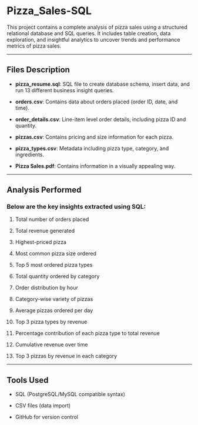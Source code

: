 # Pizza_Sales-SQL

This project contains a complete analysis of pizza sales using a structured relational database and SQL queries. It includes table creation, data exploration, and insightful analytics to uncover trends and performance metrics of pizza sales.

---
## Files Description

- **pizza_resume.sql**: SQL file to create database schema, insert data, and run 13 different business insight queries.

- **orders.csv**: Contains data about orders placed (order ID, date, and time).

- **order_details.csv**: Line-item level order details, including pizza ID and quantity.

- **pizzas.csv**: Contains pricing and size information for each pizza.

- **pizza_types.csv**: Metadata including pizza type, category, and ingredients.

- **Pizza Sales.pdf**: Contains information in a visually appealing way.

---
## Analysis Performed

### Below are the key insights extracted using SQL:

1. Total number of orders placed

2. Total revenue generated

3. Highest-priced pizza

4. Most common pizza size ordered

5. Top 5 most ordered pizza types

6. Total quantity ordered by category

7. Order distribution by hour

8. Category-wise variety of pizzas

9. Average pizzas ordered per day

10. Top 3 pizza types by revenue

12. Percentage contribution of each pizza type to total revenue

13. Cumulative revenue over time

14. Top 3 pizzas by revenue in each category

---
## Tools Used

- SQL (PostgreSQL/MySQL compatible syntax)

- CSV files (data import)

- GitHub for version control


